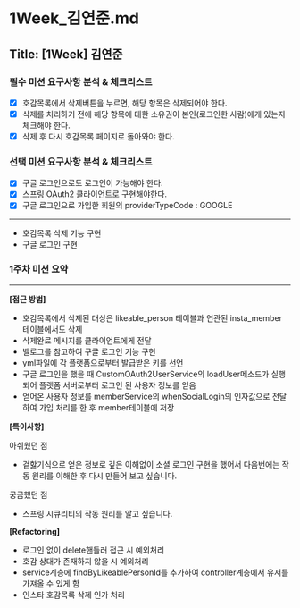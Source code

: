 # 1Week_김연준.md

## Title: [1Week] 김연준

### 필수 미션 요구사항 분석 & 체크리스트
- [x] 호감목록에서 삭제버튼을 누르면, 해당 항목은 삭제되어야 한다.
- [x] 삭제를 처리하기 전에 해당 항목에 대한 소유권이 본인(로그인한 사람)에게 있는지 체크해야 한다.
- [x] 삭제 후 다시 호감목록 페이지로 돌아와야 한다.
### 선택 미션 요구사항 분석 & 체크리스트
- [x] 구글 로그인으로도 로그인이 가능해야 한다.
- [x] 스프링 OAuth2 클라이언트로 구현해야한다.
- [x] 구글 로그인으로 가입한 회원의 providerTypeCode : GOOGLE
---

- 호감목록 삭제 기능 구현
- 구글 로그인 구현
### 1주차 미션 요약

---

**[접근 방법]**

- 호감목록에서 삭제된 대상은 likeable_person 테이블과 연관된 insta_member 테이블에서도 삭제
- 삭제완료 메시지를 클라이언트에게 전달
- 벨로그를 참고하여 구글 로그인 기능 구현
- yml파일에 각 플랫폼으로부터 발급받은 키를 선언
- 구글 로그인을 했을 때 CustomOAuth2UserService의 loadUser메소드가 실행되어 플랫폼 서버로부터 로그인 된 사용자 정보를 얻음
- 얻어온 사용자 정보를 memberService의 whenSocialLogin의 인자값으로 전달하여 가입 처리를 한 후 member테이블에 저장


**[특이사항]**

아쉬웠던 점
- 겉핧기식으로 얻은 정보로 깊은 이해없이 소셜 로그인 구현을 했어서 다음번에는 작동 원리를 이해한 후 다시 만들어 보고 싶습니다.

궁금했던 점
- 스프링 시큐리티의 작동 원리를 알고 싶습니다.

**[Refactoring]**

- 로그인 없이 delete핸들러 접근 시 예외처리
- 호감 상대가 존재하지 않을 시 예외처리
- service계층에 findByLikeablePersonId를 추가하여 controller계층에서 유저를 가져올 수 있게 함
- 인스타 호감목록 삭제 인가 처리